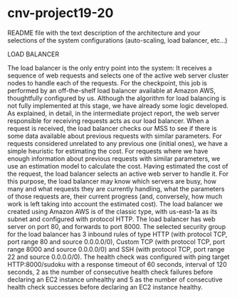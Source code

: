 # cnv-project19-20
README file with the text description of the architecture and your selections of the system configurations (auto-scaling, load balancer, etc...)

LOAD BALANCER

The load balancer is the only entry point into the system: It receives a sequence of web requests and selects one of the active web server cluster nodes to handle each of the requests. 
For the checkpoint, this job is performed by an off-the-shelf load balancer available at Amazon AWS, thoughtfully configured by us. Although the algorithm for load balancing is not fully implemented at this stage, we have already some logic developed.
As explained, in detail, in the intermediate project report, the web server responsible for receiving requests acts as our load balancer. When a request is received, the load balancer checks our MSS to see if there is some data available about previous requests with similar parameters. For requests considered unrelated to any previous one (initial ones), we have a simple heuristic for estimating the cost. For requests where we have enough information about previous requests with similar parameters, we use an estimation model to calculate the cost. Having estimated the cost of the request, the load balancer selects an active web server to handle it. For this purpose, the load balancer may know which servers are busy, how many and what requests they are currently handling, what the parameters of those requests are, their current progress (and, conversely, how much work is left taking into account the estimated cost).
The load balancer we created using Amazon AWS is of the classic type, with us-east-1a as its subnet and configured with protocol HTTP. The load balancer has web server on port 80, and forwards to port 8000. The selected security group for the load balancer has 3 inbound rules of type HTTP (with protocol TCP, port range 80	and source 0.0.0.0/0), Custom TCP (with protocol TCP, port range 8000	and source 0.0.0.0/0) and SSH (with protocol TCP, port range 22	and source 0.0.0.0/0). The health check was configured with ping target HTTP:8000/sudoku with a response timeout of 60 seconds, interval of 120 seconds, 2 as the number of consecutive health check failures before declaring an EC2 instance unhealthy and 5 as the number of consecutive health check successes before declaring an EC2 instance healthy. 
